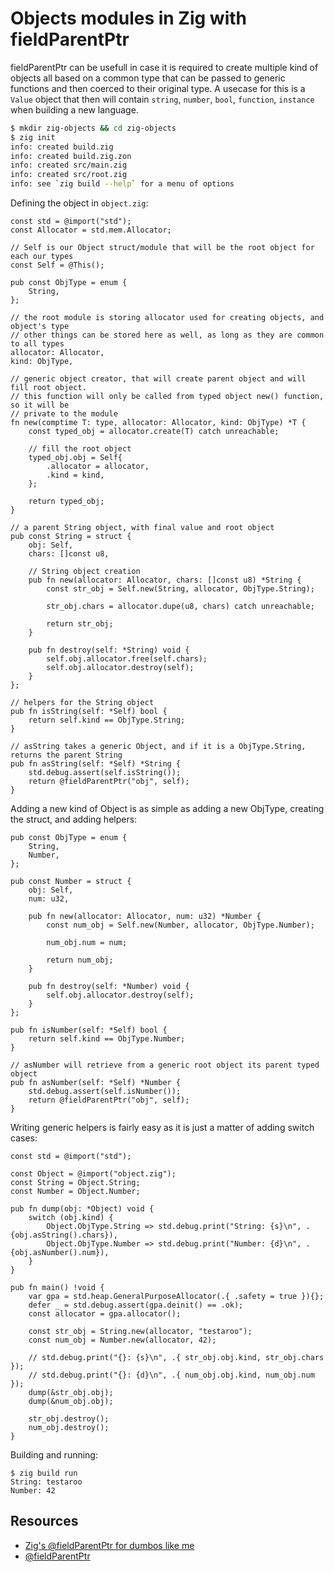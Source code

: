 # Objects modules in Zig with fieldParentPtr

fieldParentPtr can be usefull in case it is required to create multiple kind of objects all based on a common type that can be passed to generic functions and then coerced to their original type. A usecase for this is a `Value` object that then will contain `string`, `number`, `bool`, `function`, `instance` when building a new language.

```sh
$ mkdir zig-objects && cd zig-objects
$ zig init
info: created build.zig
info: created build.zig.zon
info: created src/main.zig
info: created src/root.zig
info: see `zig build --help` for a menu of options
```

Defining the object in `object.zig`:

```zig
const std = @import("std");
const Allocator = std.mem.Allocator;

// Self is our Object struct/module that will be the root object for each our types
const Self = @This();

pub const ObjType = enum {
    String,
};

// the root module is storing allocator used for creating objects, and object's type
// other things can be stored here as well, as long as they are common to all types
allocator: Allocator,
kind: ObjType,

// generic object creator, that will create parent object and will fill root object.
// this function will only be called from typed object new() function, so it will be
// private to the module
fn new(comptime T: type, allocator: Allocator, kind: ObjType) *T {
    const typed_obj = allocator.create(T) catch unreachable;

    // fill the root object
    typed_obj.obj = Self{
        .allocator = allocator,
        .kind = kind,
    };

    return typed_obj;
}

// a parent String object, with final value and root object
pub const String = struct {
    obj: Self,
    chars: []const u8,

    // String object creation
    pub fn new(allocator: Allocator, chars: []const u8) *String {
        const str_obj = Self.new(String, allocator, ObjType.String);

        str_obj.chars = allocator.dupe(u8, chars) catch unreachable;

        return str_obj;
    }

    pub fn destroy(self: *String) void {
        self.obj.allocator.free(self.chars);
        self.obj.allocator.destroy(self);
    }
};

// helpers for the String object
pub fn isString(self: *Self) bool {
    return self.kind == ObjType.String;
}

// asString takes a generic Object, and if it is a ObjType.String, returns the parent String
pub fn asString(self: *Self) *String {
    std.debug.assert(self.isString());
    return @fieldParentPtr("obj", self);
}
```

Adding a new kind of Object is as simple as adding a new ObjType, creating the struct, and adding helpers:

```zig
pub const ObjType = enum {
    String,
    Number,
};

pub const Number = struct {
    obj: Self,
    num: u32,

    pub fn new(allocator: Allocator, num: u32) *Number {
        const num_obj = Self.new(Number, allocator, ObjType.Number);

        num_obj.num = num;

        return num_obj;
    }

    pub fn destroy(self: *Number) void {
        self.obj.allocator.destroy(self);
    }
};

pub fn isNumber(self: *Self) bool {
    return self.kind == ObjType.Number;
}

// asNumber will retrieve from a generic root object its parent typed object
pub fn asNumber(self: *Self) *Number {
    std.debug.assert(self.isNumber());
    return @fieldParentPtr("obj", self);
}
```

Writing generic helpers is fairly easy as it is just a matter of adding switch cases:

```zig
const std = @import("std");

const Object = @import("object.zig");
const String = Object.String;
const Number = Object.Number;

pub fn dump(obj: *Object) void {
    switch (obj.kind) {
        Object.ObjType.String => std.debug.print("String: {s}\n", .{obj.asString().chars}),
        Object.ObjType.Number => std.debug.print("Number: {d}\n", .{obj.asNumber().num}),
    }
}

pub fn main() !void {
    var gpa = std.heap.GeneralPurposeAllocator(.{ .safety = true }){};
    defer _ = std.debug.assert(gpa.deinit() == .ok);
    const allocator = gpa.allocator();

    const str_obj = String.new(allocator, "testaroo");
    const num_obj = Number.new(allocator, 42);

    // std.debug.print("{}: {s}\n", .{ str_obj.obj.kind, str_obj.chars });
    // std.debug.print("{}: {d}\n", .{ num_obj.obj.kind, num_obj.num });
    dump(&str_obj.obj);
    dump(&num_obj.obj);

    str_obj.destroy();
    num_obj.destroy();
}
```

Building and running:

```zig
$ zig build run
String: testaroo
Number: 42
```

## Resources

- [Zig's @fieldParentPtr for dumbos like me](https://www.ryanliptak.com/blog/zig-fieldparentptr-for-dumbos/)
- [@fieldParentPtr](https://ziglang.org/documentation/master/#fieldParentPtr)
